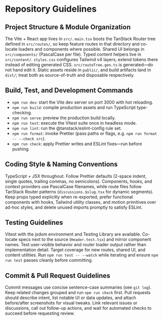 # Repository Guidelines

## Project Structure & Module Organization
The Vite + React app lives in `src/`. `main.tsx` boots the TanStack Router tree defined in `src/routes/`, so keep feature routes in that directory and co-locate loaders and components where possible. Shared UI belongs in `src/components/` (PascalCase per file). Typed content helpers live in `src/content/`. `styles.css` configures Tailwind v4 layers; extend tokens there instead of editing generated CSS. `src/routeTree.gen.ts` is generated—do not hand edit it. Static assets reside in `public/`, and build artifacts land in `dist/`; treat both as source-of-truth and disposable respectively.

## Build, Test, and Development Commands
- `npm run dev`: start the Vite dev server on port 3000 with hot reloading.
- `npm run build`: compile production assets and run TypeScript type-checking.
- `npm run serve`: preview the production build locally.
- `npm run test`: execute the Vitest suite once in headless mode.
- `npm run lint`: run the @tanstack/eslint-config rule set.
- `npm run format`: invoke Prettier (pass paths or flags, e.g. `npm run format -- --check src`).
- `npm run check`: apply Prettier writes and ESLint fixes—run before pushing.

## Coding Style & Naming Conventions
TypeScript + JSX throughout. Follow Prettier defaults (2-space indent, single quotes, trailing commas, no semicolons). Components, hooks, and context providers use PascalCase filenames, while route files follow TanStack Router patterns (`discussions.$slug.tsx` for dynamic segments). Keep props typed explicitly when re-exported, prefer functional components with hooks, Tailwind utility classes, and motion primitives over ad-hoc styles, and delete unused imports promptly to satisfy ESLint.

## Testing Guidelines
Vitest with the jsdom environment and Testing Library are available. Co-locate specs next to the source (`Header.test.tsx`) and mirror component names. Test user-visible behavior and router loader output rather than implementation detail. Target coverage for new routes, shared UI, and content utilities. Run `npm run test -- --watch` while iterating and ensure `npm run test` passes cleanly before committing.

## Commit & Pull Request Guidelines
Commit messages use concise sentence-case summaries (see `git log`). Keep related changes grouped and run `npm run check` first. Pull requests should describe intent, list notable UI or data updates, and attach before/after screenshots for visual tweaks. Link relevant issues or discussions, call out follow-up actions, and wait for automated checks to succeed before requesting review.
